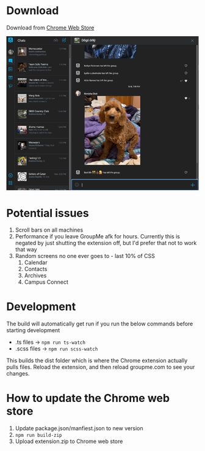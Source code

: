 # Download

Download from [Chrome Web Store](https://chrome.google.com/webstore/detail/groupme-dark-theme/jfjijccjhngpphnfjbgnnhnogkamikme?hl=en)

![Alt text](images/example_pic.png?raw=true "Title")

# Potential issues

1. Scroll bars on all machines
2. Performance if you leave GroupMe afk for hours. Currently this is negated by just shutting the extension off, but I'd prefer that not to work that way
3. Random screens no one ever goes to - last 10% of CSS
   1. Calendar
   2. Contacts
   3. Archives
   4. Campus Connect

# Development

The build will automatically get run if you run the below commands before starting development

* .ts files -> `npm run ts-watch`
* .scss files -> `npm run scss-watch`

This builds the dist folder which is where the Chrome extension actually pulls files. Reload the extension, and then reload groupme.com to see your changes.

# How to update the Chrome web store

1. Update package.json/manfiest.json to new version
2. `npm run build-zip`
3. Upload extension.zip to Chrome web store
